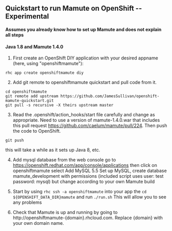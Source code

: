 
## Quickstart to run Mamute on OpenShift -- Experimental ##

#### Assumes you already know how to set up Mamute and does not explain all steps ####

#### Java 1.8 and Mamute 1.4.0 ####


1. First create an OpenShift DIY application with your desired appname (here, using "openshiftmamute"):
```
rhc app create openshiftmamute diy
```

2. Add git remote to openshiftmamute quickstart and pull code from it.
```
cd openshiftmamute
git remote add upstream https://github.com/JamesSullivan/openshift-mamute-quickstart.git
git pull -s recursive -X theirs upstream master
```

3. Read the .openshift/action_hooks/start file carefully and change as appropriate. Need to use a version of mamute-1.4.0.war that includes this pull request https://github.com/caelum/mamute/pull/224. Then push the code to OpenShift. 

```
git push
```

this will take a while as it sets up Java 8, etc.


4. Add mysql database from the web console
   go to https://openshift.redhat.com/app/console/applications then click on openshiftmamute
   select  Add MySQL 5.5
   Set up MySQL, create database mamute_development with permissions (included script uses user: test password: mysql) but change according to your own Mamute build

5. Start by using `rhc ssh -a openshiftmamute` into your app the `cd ${OPENSHIFT_DATA_DIR}mamute` and run `./run.sh`
   This will allow you to see any problems 

6. Check that Mamute is up and running by going to http://openshiftmamute-{domain}.rhcloud.com. Replace {domain} with your own domain name.


